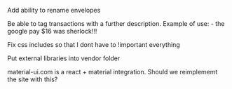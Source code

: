 Add ability to rename envelopes

Be able to tag transactions with a further description. Example of use:
    - the google pay $16 was sherlock!!!

Fix css includes so that I dont have to !important everything

Put external libraries into vendor folder

material-ui.com is a react + material integration. Should we reimplememt the site with this?
